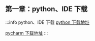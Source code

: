 ## 第一章：python、IDE 下载

:::info python、IDE 下载
[python 下载地址](https://www.python.org/downloads/)

[pycharm 下载地址](https://www.jetbrains.com/pycharm/download/?section=windows)
:::
